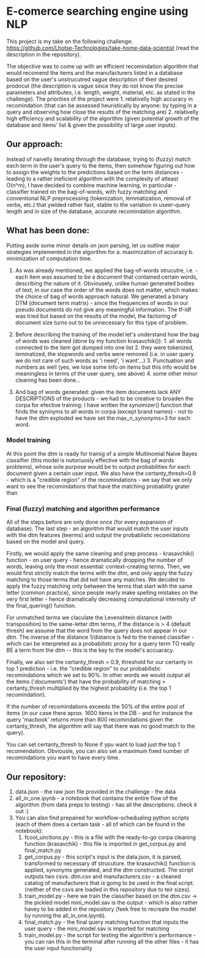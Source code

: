 # E-comerce searching engine using NLP

This project is my take on the following challenge: https://github.com/Lhotse-Technologies/take-home-data-scientist (read the description in the repository).

The objective was to come up with an efficient recomindation algorithm that would recomend the items and the manufacturers listed in a database based on the user's unstrucutred vague description of their desired prodocut (the description is vague since they do not know the precise parameters and attributes, i.e. length, weight, material, etc. as stated in the challenge). The priorities of the project were 1. relativelly high accuracy in recomindation (that can be assessed heuristically by anyone: by typing in a query and observing how close the results of the matching are) 2. relativelly high efficiency and scalability of the algorithm (given potential growth of the database and items' list & given the possibility of large user inputs).


## Our approach:

Instead of naivelly iterating through the database, trying to (fuzzy) match each term in the user's query to the items, then somehow figuring out how to assign the weights to the predictions based on the term distances - leading to a rather ineficient algorithm with the complexity of atleast O(n^m), I have decided to combine machine learning, in particular - classifier trained on the bag-of-words, with fuzzy matching and conventional NLP preprocessing (tokenization, lemmatization, removal of verbs, etc.) that yielded rather fast, stable to the variation in useer-query length and in size of the database, accurate recomindation algorithm. 


## What has been done:

Putting aside some minor details on json parsing, let us outline major strategies implemented in the algorithm for  a. maximization of accuracy b. minimization of computation time.

1. As was already mentioned, we applied the bag-of-words strucutre, i.e. - each item was assumed to be a document that contained certain words, describing the nature of it. Obviousely, unlike human generated bodies of text, in our case the order of the words does not matter, which makes the choice of bag of words approach natural. We generated a binary DTM (document term matrix) - since the frequencies of words in our pseudo documents do not give any meaningful information. The tf-idf was tried but based on the results of the model, the factoring of document size turns out to be unnecessary for this type of problem. 
2. Before describing the training of the model let's understand how the bag of words was cleaned (done by my function krasavchik()):
        1. all words connected to the item got dumped into one list
        2. they were tokenized, lemmatized, the stopwords and verbs were removed (i.e. in user query we do not care of such words as 'i need', 'i want'...)
        3. Punctuation and numbers as well (yes, we lose some info on items but this info would be meaningless in terms of the user query, see above)
        4. some other minor cleaning has been done...

3. And bag of words generated: given the item documents lack ANY DESCRIPTIONS of the products - we had to be creative to broaden the corpa for efective training:
I have written the synomizer() function that finds the syninyms to all words in corpa (except brand names) - not to have the dtm exploded we have set the max_n_synonyms=3 for each word.


### Model training 

At this point the dtm is ready for trainig of a simple Multinomial Naive Bayes classifier (this model is nutoriuosly effective with the bag of words problems), whose sole purpose would be to output probabilities for each document given a certain user input. We also have the certanty_thresh=0.9 - which is a "credible region" of the recomindations - we say that we only want to see the recomindations that have the matching probability grater than 


### Final (fuzzy) matching and algorithm performance

All of the steps before are only done once (for every expansion of database). The last step - an algorithm that would match the user inputs with the dtm features (teerms) and output the probablistic recomidations based on the model and query. 

Firstly, we would apply the same cleaning and prep process - krasavchik() function - on user query - hence dramatically dropping the number of words, leaving only the most essential: context-creating terms. Then, we would first strictly match the terms with the dtm, and only apply the fuzzy matching to those terms that did not have any matches. We decided to apply the fuzzy matching only between the terms that start with the same letter (common practice), since people rearly make spelling mistakes on the very first letter - hence dramatically decreasing computational internsity of the final_quering() function. 

For unmatched terms we claculate the Levenshtein distance (with transposition) to the same-letter dtm terms, if the distance is > 4 (default thresh) we assume that the word from the query does not appear in our dtm. The inverse of the distance 1/distance is fed to the trained classifier - which can be interpreted as a probabilistc proxy for a query term TO really BE a term from the dtm -- this is the key to the model's accuaracy.  

Finally, we also set the certanty_thresh = 0.9, threshold for our certanty in top 1 prediction - i.e. the "credible region" to our probabilistic recomindations which we set to 90%. In other words we would output all the items ('documents') that have the probability of matching > certanty_thresh multiplied by the highest probability (i.e. the top 1 recomindation). 

If the number of recomindations exceeds the 50% of the entire pool of items (in our case there aprox. 1600 items in the DB - and for instance the query 'macbook' returns more than 800 recomindations given the certanty_thresh, the algorithm will say that there was no good match to the query).

You can set certanty_thresh to None if ypu want to load just the top 1 recomendation. Obviousle, you can also set a maximum fixed number of recomindations you want to have every time. 


## Our repository:
1. data.json - the raw json file provided in the challenge - the data
2. all_in_one.ipynb - a notebook that contains the entire flow of the algorithm (from data preps to testing) - has all the descriptions: check it out :)
3. You can also find prepaired for workflow-schedualing python scripts (each of them does a certain task - all of which can be found in the notebook):
    1. fcool_unctions.py - this is a file with the ready-to-go corpa cleaning function (krasavchik) - this file is imported in get_corpus.py and final_match.py 
    2. get_corpus.py - this script's input is the data.json, it is parsed, transformed to necessary df strucuture. the krasavchik() function is applied, synonyms generated, and the dtm constructed. The script outputs two csvs: dtm.csv and manufacturers.csv - a cleaned catalog of manufacturers that is going to be used in the final script. (neither of the csvs are loaded in this repository due to teir sizes).
    3. train_model.py - here we train the classifier based on the dtm.csv -> the pickled model mini_model.sav is the output - which is also rather havey to be added in the repository (feek free to recreate the model by running the all_in_one.ipynb).
    4. final_match.py - the final query matching function that inputs the user query - the mini_model.sav is imported for matching
    5. train_model.py - the script for testing the algorithm's performance - you can ran this in the terminal after running all the other files - it has the user input functionality
